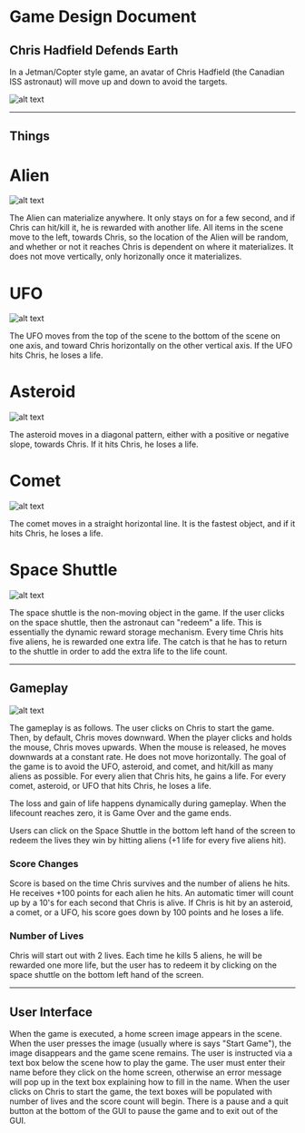 # Game Design Document
## Chris Hadfield Defends Earth

In a Jetman/Copter style game, an avatar of Chris Hadfield (the Canadian ISS astronaut) will move up and down to avoid the targets. 


![alt text](https://github.com/usc-csci102-spring2013/game_codyrapp/blob/master/ChrisTitle.png?raw=true "Chris Hadfield Game")



----

## Things

# Alien 
![alt text](https://github.com/usc-csci102-spring2013/game_codyrapp/blob/master/alien.png?raw=true "Alien")

The Alien can materialize anywhere. It only stays on for a few second, and if Chris can hit/kill it, he is rewarded with another life. All items
in the scene move to the left, towards Chris, so the location of the Alien will be random, and whether or not it reaches Chris is dependent 
on where it materializes. It does not move vertically, only horizonally once it materializes.
# UFO
![alt text](https://github.com/usc-csci102-spring2013/game_codyrapp/blob/master/saucer.png?raw=true "UFO")

The UFO moves from the top of the scene to the bottom of the scene on one axis, and toward Chris horizontally on the other vertical axis.
If the UFO hits Chris, he loses a life.
# Asteroid
![alt text](https://github.com/usc-csci102-spring2013/game_codyrapp/blob/master/asteroid.png?raw=true "Asteroid")

The asteroid moves in a diagonal pattern, either with a positive or negative slope, towards Chris. If it hits Chris, he loses a life.
# Comet
![alt text](https://github.com/usc-csci102-spring2013/game_codyrapp/blob/master/comet.png?raw=true "Comet")

The comet moves in a straight horizontal line. It is the fastest object, and if it hits Chris, he loses a life.
# Space Shuttle
![alt text](https://github.com/usc-csci102-spring2013/game_codyrapp/blob/master/spaceship.png?raw=true "Shuttle")

The space shuttle is the non-moving object in the game. If the user clicks on the space shuttle, then the astronaut can "redeem" a life.
This is essentially the dynamic reward storage mechanism. Every time Chris hits five aliens, he is rewarded one extra life. The catch is 
that he has to return to the shuttle in order to add the extra life to the life count.

----

## Gameplay
![alt text](https://github.com/usc-csci102-spring2013/game_codyrapp/blob/master/gameplay.png?raw=true "Gameplay")

The gameplay is as follows. The user clicks on Chris to start the game. Then, by default, Chris moves downward. When the player clicks and holds the mouse,
Chris moves upwards. When the mouse is released, he moves downwards at a constant rate. He does not move horizontally. The goal of the game is to
avoid the UFO, asteroid, and comet, and hit/kill as many aliens as possible. For every alien that Chris hits, he gains a life. For every comet,
asteroid, or UFO that hits Chris, he loses a life.

The loss and gain of life happens dynamically during gameplay. When the lifecount reaches zero, it is Game Over and the game ends.

Users can click on the Space Shuttle in the bottom left hand of the screen to redeem the lives they win by hitting aliens (+1 life for every five
aliens hit).



### Score Changes

Score is based on the time Chris survives and the number of aliens he hits. He receives +100 points for each alien he hits. An automatic timer
will count up by a 10's for each second that Chris is alive. If Chris is hit by an asteroid, a comet, or a UFO, his score goes down by 100 points 
and he loses a life.

### Number of Lives

Chris will start out with 2 lives. Each time he kills 5 aliens, he will be rewarded one more life, but the user has to redeem it by clicking on the
space shuttle on the bottom left hand of the screen.

----

## User Interface

When the game is executed, a home screen image appears in the scene. When the user presses the image (usually where is says "Start Game"), the image
disappears and the game scene remains. The user is instructed via a text box below the scene how to play the game. The user must enter their name before
they click on the home screen, otherwise an error message will pop up in the text box explaining how to fill in the name. When the user clicks
on Chris to start the game, the text boxes will be populated with number of lives and the score count will begin. There is a pause and a quit
button at the bottom of the GUI to pause the game and to exit out of the GUI.




